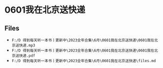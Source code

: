 # 0601我在北京送快递

## Files

- `F:/D 得到每天听一本书丨更新中\2023全年合集\6月\0601我在北京送快递\0601我在北京送快递.mp3`
- `F:/D 得到每天听一本书丨更新中\2023全年合集\6月\0601我在北京送快递\0601我在北京送快递.pdf`
- `F:/D 得到每天听一本书丨更新中\2023全年合集\6月\0601我在北京送快递\files.md`
